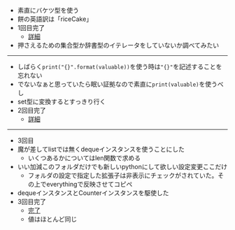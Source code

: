 * 素直にバケツ型を使う
* 餅の英語訳は「riceCake」
* 1回目完了
    * [詳細](https://atcoder.jp/contests/abc085/submissions/13197645)
* 押さえるための集合型か辞書型のイテレータをしていないか調べてみたい
-----
* しばらく`print("{}".format(valuable))`を使う時は`"{}"`を記述することを忘れない
* でないなぁと思っていたら眠い証拠なので素直に`print(valuable)`を使うべし
* set型に変換するとすっきり行く
* 2回目完了
    * [詳細](https://atcoder.jp/contests/abc085/submissions/13401168)
-----
* 3回目
* 魔が差してlistでは無くdequeインスタンスを使うことにした
    * いくつあるかについてはlen関数で求める
* いい加減このフォルダだけでも新しいpythonにして欲しい設定変更ここだけ
    * フォルダの設定で指定した拡張子は非表示にチェックがされていた。その上でeverythingで反映させてコピペ
* dequeインスタンスとCounterインスタンスを駆使した
* 3回目完了
    * [完了](https://atcoder.jp/contests/abc085/submissions/13638403)
    * 値はほとんど同じ
